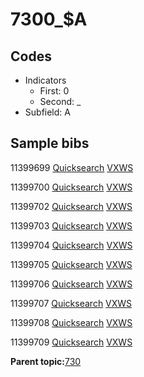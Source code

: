 # 7300\_$A

## Codes

-   Indicators
    -   First: 0
    -   Second: \_
-   Subfield: A

## Sample bibs

11399699 [Quicksearch](https://search.library.yale.edu/catalog/11399699) [VXWS](http://prodorbis.library.yale.edu:7014/vxws/GetHoldingsService?bibId=11399699)

11399700 [Quicksearch](https://search.library.yale.edu/catalog/11399700) [VXWS](http://prodorbis.library.yale.edu:7014/vxws/GetHoldingsService?bibId=11399700)

11399702 [Quicksearch](https://search.library.yale.edu/catalog/11399702) [VXWS](http://prodorbis.library.yale.edu:7014/vxws/GetHoldingsService?bibId=11399702)

11399703 [Quicksearch](https://search.library.yale.edu/catalog/11399703) [VXWS](http://prodorbis.library.yale.edu:7014/vxws/GetHoldingsService?bibId=11399703)

11399704 [Quicksearch](https://search.library.yale.edu/catalog/11399704) [VXWS](http://prodorbis.library.yale.edu:7014/vxws/GetHoldingsService?bibId=11399704)

11399705 [Quicksearch](https://search.library.yale.edu/catalog/11399705) [VXWS](http://prodorbis.library.yale.edu:7014/vxws/GetHoldingsService?bibId=11399705)

11399706 [Quicksearch](https://search.library.yale.edu/catalog/11399706) [VXWS](http://prodorbis.library.yale.edu:7014/vxws/GetHoldingsService?bibId=11399706)

11399707 [Quicksearch](https://search.library.yale.edu/catalog/11399707) [VXWS](http://prodorbis.library.yale.edu:7014/vxws/GetHoldingsService?bibId=11399707)

11399708 [Quicksearch](https://search.library.yale.edu/catalog/11399708) [VXWS](http://prodorbis.library.yale.edu:7014/vxws/GetHoldingsService?bibId=11399708)

11399709 [Quicksearch](https://search.library.yale.edu/catalog/11399709) [VXWS](http://prodorbis.library.yale.edu:7014/vxws/GetHoldingsService?bibId=11399709)

**Parent topic:**[730](../../tags/730/730.md)

